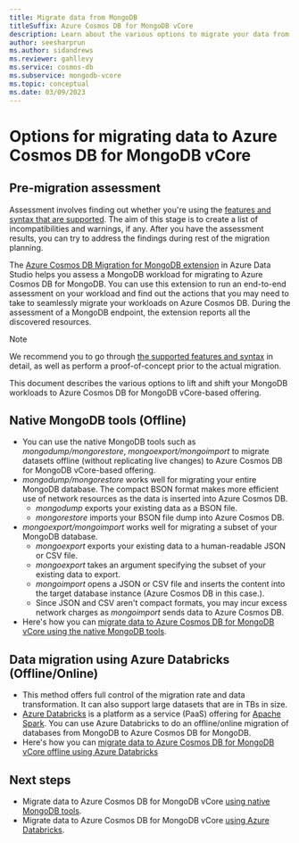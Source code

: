 ```yaml
---
title: Migrate data from MongoDB
titleSuffix: Azure Cosmos DB for MongoDB vCore
description: Learn about the various options to migrate your data from other MongoDB sources to Azure Cosmos DB for MongoDB vCore.
author: seesharprun
ms.author: sidandrews
ms.reviewer: gahllevy
ms.service: cosmos-db
ms.subservice: mongodb-vcore
ms.topic: conceptual
ms.date: 03/09/2023
---
```



# Options for migrating data to Azure Cosmos DB for MongoDB vCore

## Pre-migration assessment



Assessment involves finding out whether you're using the [features and syntax that are supported](./compatibility.md). The aim of this stage is to create a list of incompatibilities and warnings, if any. After you have the assessment results, you can try to address the findings during rest of the migration planning.

The [Azure Cosmos DB Migration for MongoDB extension](/sql/azure-data-studio/extensions/database-migration-for-mongo-extension) in Azure Data Studio helps you assess a MongoDB workload for migrating to Azure Cosmos DB for MongoDB. You can use this extension to run an end-to-end assessment on your workload and find out the actions that you may need to take to seamlessly migrate your workloads on Azure Cosmos DB. During  the assessment of a MongoDB endpoint, the extension reports all the discovered resources.


> [!NOTE]
> We recommend you to go through [the supported features and syntax](./compatibility.md) in detail, as well as perform a proof-of-concept prior to the actual migration.


This document describes the various options to lift and shift your MongoDB workloads to Azure Cosmos DB for MongoDB vCore-based offering.

## Native MongoDB tools (Offline)

- You can use the native MongoDB tools such as *mongodump/mongorestore*, *mongoexport/mongoimport* to migrate datasets offline (without replicating live changes) to Azure Cosmos DB for MongoDB vCore-based offering.
- *mongodump/mongorestore* works well for migrating your entire MongoDB database. The compact BSON format makes more efficient use of network resources as the data is inserted into Azure Cosmos DB.
  - *mongodump* exports your existing data as a BSON file.
  - *mongorestore* imports your BSON file dump into Azure Cosmos DB.
- *mongoexport/mongoimport* works well for migrating a subset of your MongoDB database.
  - *mongoexport* exports your existing data to a human-readable JSON or CSV file.
  - *mongoexport* takes an argument specifying the subset of your existing data to export.
  - *mongoimport* opens a JSON or CSV file and inserts the content into the target database instance (Azure Cosmos DB in this case.).
  - Since JSON and CSV aren't compact formats, you may incur excess network charges as *mongoimport* sends data to Azure Cosmos DB.
- Here's how you can [migrate data to Azure Cosmos DB for MongoDB vCore using the native MongoDB tools](./migrate-with-mongo-tools.md).

## Data migration using Azure Databricks (Offline/Online)

- This method offers full control of the migration rate and data transformation. It can also support large datasets that are in TBs in size.
- [Azure Databricks](https://azure.microsoft.com/services/databricks/) is a platform as a service (PaaS) offering for [Apache Spark](https://spark.apache.org/). You can use Azure Databricks to do an offline/online migration of databases from MongoDB to Azure Cosmos DB for MongoDB.
- Here's how you can [migrate data to Azure Cosmos DB for MongoDB vCore offline using Azure Databricks](../migrate-databricks.md#provision-an-azure-databricks-cluster)

## Next steps

- Migrate data to Azure Cosmos DB for MongoDB vCore [using native MongoDB tools](../tutorial-mongotools-cosmos-db.md).
- Migrate data to Azure Cosmos DB for MongoDB vCore [using Azure Databricks](../migrate-databricks.md).
